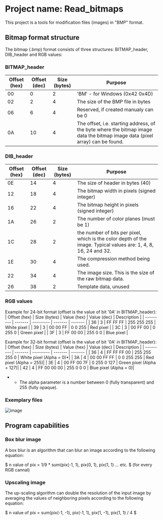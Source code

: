 # Project name: Read_bitmaps

This project is a tools for modification files (images) in "BMP" format.

## Bitmap format structure

The bitmap (.bmp) format consists of three structures: BITMAP_header, DIB_header and RGB values:

### BITMAP_header

| Offset (hex)    | Offset (dec) | Size (bytes)   | Purpose |
| --------- | ------- | --------- | ------- |
| 00     |    0     | 2     |    'BM' - for Windows (0x42 0x4D)     |
| 02     |    2     | 4     |    The size of the BMP file in bytes     |
| 06     |    6     | 4     |    Reserved, if created manualy can be 0     |
| 0A     |    10     | 4     |    The offset, i.e. starting address, of the byte where the bitmap image data the bitmap image data (pixel array) can be found.

### DIB_header

| Offset (hex)    | Offset (dec) | Size (bytes)   | Purpose |
| --------- | ------- | --------- | ------- |
| 0E    |    14     | 4     |    The size of header in bytes (40)     |
| 12    |    18     | 4     |    The bitmap width in pixels (signed integer)     |
| 16    |    22     | 4     |    The bitmap height in pixels (signed integer)     |
| 1A    |    26     | 2     |    The number of color planes (must be 1)     |
| 1C    |    28     | 2     |    the number of bits per pixel, which is the color depth of the image. Typical values are: 1, 4, 8, 16, 24 and 32.     |
| 1E    |    30     | 4     |    The compression method being used.      |
| 22    |    34     | 4     |    The image size. This is the size of the raw bitmap data.      |
| 26    |    38     | 2     |    Template data, unused    |

### RGB values

Example for 24-bit format (offset is the value of bit '0A' in BITMAP_header):
| Offset (hex)    | Size (bytes)  | Value (hex)   | Value (dec) | Description |
| --------- | ------- | --------- | ------- | ------- |
| 36    | 3  | FF FF FF  | 255 255 255 | White pixel |
| 39    | 3  | 00 00 FF  | 0 0 255 | Red pixel |
| 3C    | 3  | 00 FF 00  | 0 255 0 | Green pixel |
| 3F    | 3  | FF 00 00  | 255 0 0 | Blue pixel |

Example for 32-bit format (offset is the value of bit '0A' in BITMAP_header):
| Offset (hex)    | Size (bytes)  | Value (hex)   | Value (dec) | Description |
| --------- | ------- | --------- | ------- | ------- |
| 36    | 4  | FF FF FF 00 | 255 255 255 0 | White pixel (Alpha = 0)*|
| 3A    | 4  | 00 00 FF FF | 0 0 255 255 | Red pixel (Alpha = 255)|
| 3E    | 4  | 00 FF 00 7F | 0 255 0 127 | Green pixel (Alpha = 127)|
| 42    | 4  | FF 00 00 00 | 255 0 0  0 | Blue pixel (Alpha = 0)|

* - The alpha parameter is a number between 0 (fully transparent) and 255 (fully opaque).

### Exemplary files

![image](https://github.com/user-attachments/assets/7124d978-019d-4ff8-bf07-7191e791ceeb)

## Program capabilities

### Box blur image

A box blur is an algorithm that can blur an image according to the following equation:

$ n value of pix = 1/9 * sum(pix(-1, 1), pix(0, 1), pix(1, 1) ... etc. $ (for every RGB cannal)

### Upscaling image

The up-scaling algorithm can double the resolution of the input image by averaging the values of neighboring pixels according to the following equation:

$ n value of pix  = sum(pix(-1, -1), pix(-1, 1), pix(1, -1), pix(1, 1) / 4 $
